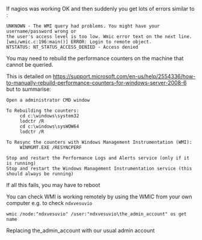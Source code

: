 If nagios was working OK and then suddenly you get lots of errors similar to : 
```
UNKNOWN - The WMI query had problems. You might have your username/password wrong or 
the user's access level is too low. Wmic error text on the next line.
[wmi/wmic.c:196:main()] ERROR: Login to remote object.
NTSTATUS: NT_STATUS_ACCESS_DENIED - Access denied
```
You may need to rebuild the performance counters on the machine that cannot be queried.

This is detailed on https://support.microsoft.com/en-us/help/2554336/how-to-manually-rebuild-performance-counters-for-windows-server-2008-6 but to summarise:
```
Open a administrator CMD window

To Rebuilding the counters:
     cd c:\windows\system32
     lodctr /R
     cd c:\windows\sysWOW64
     lodctr /R

To Resync the counters with Windows Management Instrumentation (WMI):
     WINMGMT.EXE /RESYNCPERF

Stop and restart the Performance Logs and Alerts service (only if it is running)
Stop and restart the Windows Management Instrumentation service (this should always be running)
```

If all this fails, you may have to reboot

You can check WMI is working remotely by using the WMIC from your own computer e.g. to check `ndxvesuvio`
```
wmic /node:"ndxvesuvio" /user:"ndxvesuvio\the_admin_account" os get name
```
Replacing  the_admin_account  with our usual admin account


